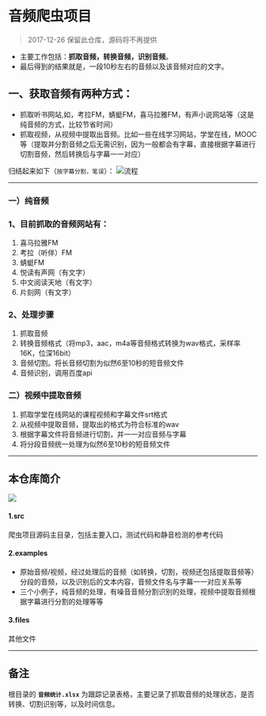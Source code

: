# 音频爬虫项目   

> 2017-12-26 保留此仓库，源码将不再提供

- 主要工作包括：**抓取音频，转换音频，识别音频**。    
- 最后得到的结果就是，一段10秒左右的音频以及该音频对应的文字。     


## 一、获取音频有两种方式： 

- 抓取听书网站,如，考拉FM，蜻蜓FM，喜马拉雅FM，有声小说网站等（这是纯音频的方式，比较节省时间）
- 抓取视频，从视频中提取出音频。比如一些在线学习网站，学堂在线，MOOC等（提取并分割音频之后无需识别，因为一般都会有字幕，直接根据字幕进行切割音频，然后转换后与字幕一一对应）

归结起来如下（`按字幕分割，笔误`）：
![流程](http://i.imgur.com/cgbZQZ1.png)

----------

### 一）纯音频
### 1、目前抓取的音频网站有：  
1. 喜马拉雅FM   
2. 考拉（听伴）FM  
3. 蜻蜓FM  
4. 悦读有声网（有文字）  
5. 中文阅读天地（有文字）  
6. 片刻网（有文字）   

### 2、处理步骤
1. 抓取音频  
2. 转换音频格式（将mp3，aac，m4a等音频格式转换为wav格式，采样率16K，位深16bit）  
3. 音频切割。将长音频切割为似然6至10秒的短音频文件  
4. 音频识别，调用百度api
  
### 二）视频中提取音频
1. 抓取学堂在线网站的课程视频和字幕文件srt格式  
2. 从视频中提取音频，提取出的格式为符合标准的wav
3. 根据字幕文件将音频进行切割，并一一对应音频与字幕
4. 将分段音频统一处理为似然6至10秒的短音频文件 
-------

## 本仓库简介
![](https://i.imgur.com/aeS4nJw.png)

#### 1.src
爬虫项目源码主目录，包括主要入口，测试代码和静音检测的参考代码  
#### 2.examples
- 原始音频/视频，经过处理后的音频（如转换，切割，视频还包括提取音频等）分段的音频，以及识别后的文本内容，音频文件名与字幕一一对应关系等
- 三个小例子，纯音频的处理，有噪音音频分割识别的处理，视频中提取音频根据字幕进行分割的处理等等


#### 3.files
其他文件



----------

## 备注
根目录的 **`音频统计.xlsx`** 为跟踪记录表格，主要记录了抓取音频的处理状态，是否转换、切割识别等，以及时间信息。
